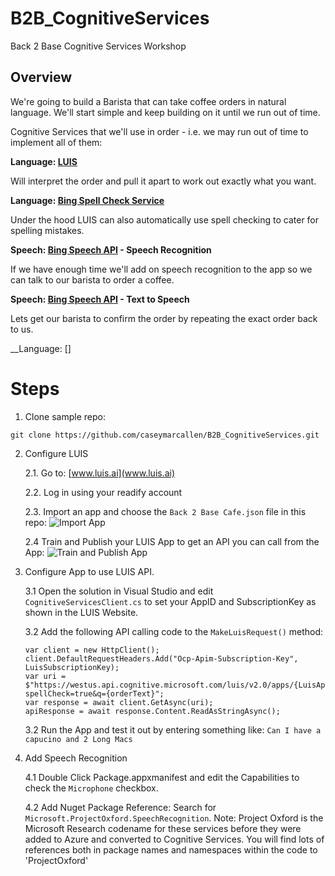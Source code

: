 ﻿# B2B_CognitiveServices
Back 2 Base Cognitive Services Workshop

## Overview

We're going to build a Barista that can take coffee orders in natural language. We'll start simple and keep building on it until we run out of time.

Cognitive Services that we'll use in order - i.e. we may run out of time to implement all of them:

__Language: [LUIS](https://azure.microsoft.com/en-us/services/cognitive-services/language-understanding-intelligent-service/)__

Will interpret the order and pull it apart to work out exactly what you want. 

__Language: [Bing Spell Check Service](https://azure.microsoft.com/en-us/services/cognitive-services/spell-check/)__ 

Under the hood LUIS can also automatically use spell checking to cater for spelling mistakes.

__Speech: [Bing Speech API]() - Speech Recognition__

If we have enough time we'll add on speech recognition to the app so we can talk to our barista to order a coffee.

__Speech: [Bing Speech API]() - Text to Speech__

Lets get our barista to confirm the order by repeating the exact order back to us.

__Language: []

# Steps

1. Clone sample repo:

```git clone https://github.com/caseymarcallen/B2B_CognitiveServices.git```

2. Configure LUIS

    2.1. Go to: [www.luis.ai](www.luis.ai)

    2.2. Log in using your readify account

    2.3. Import an app and choose the `Back 2 Base Cafe.json` file in this repo: ![Import App](1_ImportLuisApp.png)

    2.4 Train and Publish your LUIS App to get an API you can call from the App: ![Train and Publish App](2_TrainAndPublishLuisApp.png)

3. Configure App to use LUIS API.

    3.1 Open the solution in Visual Studio and edit `CognitiveServicesClient.cs` to set your AppID and SubscriptionKey as shown in the LUIS Website.

    3.2 Add the following API calling code to the `MakeLuisRequest()` method:
    ```
    var client = new HttpClient();
    client.DefaultRequestHeaders.Add("Ocp-Apim-Subscription-Key", LuisSubscriptionKey);
    var uri = $"https://westus.api.cognitive.microsoft.com/luis/v2.0/apps/{LuisAppId}?spellCheck=true&q={orderText}";
    var response = await client.GetAsync(uri);
    apiResponse = await response.Content.ReadAsStringAsync();
    ```

    3.2 Run the App and test it out by entering something like:
    ```Can I have a capucino and 2 Long Macs```

4. Add Speech Recognition

    4.1 Double Click Package.appxmanifest and edit the Capabilities to check the `Microphone` checkbox.

    4.2 Add Nuget Package Reference: Search for `Microsoft.ProjectOxford.SpeechRecognition`. Note: Project Oxford is the Microsoft Research codename for these services before they were added to Azure and converted to Cognitive Services. You will find lots of references both in package names and namespaces within the code to 'ProjectOxford'

